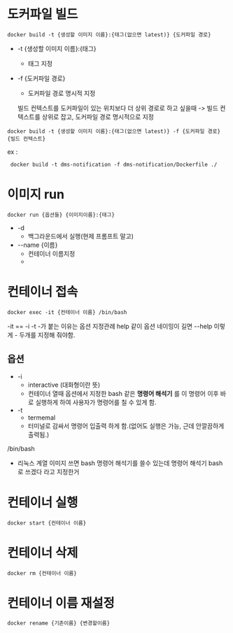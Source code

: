 




# 도커파일 빌드

```
docker build -t {생성할 이미지 이름}:{태그(없으면 latest)} {도커파일 경로}
```

* -t {생성할 이미지 이름}:{태그}
	* 태그 지정
* -f {도커파일 경로}
	* 도커파일 경로 명시적 지정
	
	빌드 컨텍스트를 도커파일이 있는 위치보다 더 상위 경로로 하고 싶을때 -> 빌드 컨텍스트를 상위로 잡고, 도커파일 경로 명시적으로 지정 
```
docker build -t {생성할 이미지 이름}:{태그(없으면 latest)} -f {도커파일 경로} {빌드 컨텍스트}
```


ex :
```
 docker build -t dms-notification -f dms-notification/Dockerfile ./ 
```




# 이미지 run

```
docker run {옵션들} {이미지이름}:{태그}
```
* -d
	* 백그라운드에서 실행(현제 프롬프트 말고)
* --name {이름}
	* 컨테이너 이름지정
	* 


# 컨테이너 접속
```
docker exec -it {컨테이너 이름} /bin/bash
```

-it == -i -t 
-가 붙는 이유는 옵션 지정관례
help 같이 옵션 네이밍이 길면 
--help 이렇게 - 두개를 지정해 줘야함.

## 옵션
* -i 
	* interactive (대화형이란 뜻)
	* 컨테이너 열때 옵션에서 지정한 bash 같은 **명령어 해석기** 를 이 명령어 이후 바로 실행하게 하여 사용자가 명령어를 칠 수 있게 함.
* -t
	* termemal 
	* 터미널로 감싸서 명령어 입출력 하게 함.(없어도 실행은 가능, 근데 안깔끔하게 출력됨.)



/bin/bash 
* 리눅스 계열 이미지 쓰면 bash 명령어 해석기를 쓸수 있는데 명령어 해석기 bash 로 쓰겠다 라고 지정한거


# 컨테이너 실행

```
docker start {컨테이너 이름}
```

# 컨테이너 삭제
```
docker rm {컨테이너 이름}
```

# 컨테이너 이름 재설정
```
docker rename {기존이름} {변경할이름}
```

